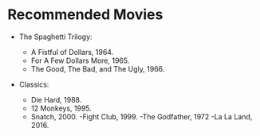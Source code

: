 Recommended Movies
==================

* The Spaghetti Trilogy:
  - A Fistful of Dollars, 1964.
  - For A Few Dollars More, 1965.
  - The Good, The Bad, and The Ugly, 1966.

* Classics:
  - Die Hard, 1988.
  - 12 Monkeys, 1995.
  - Snatch, 2000.
  -Fight Club, 1999.
  -The Godfather, 1972
  -La La Land, 2016.

